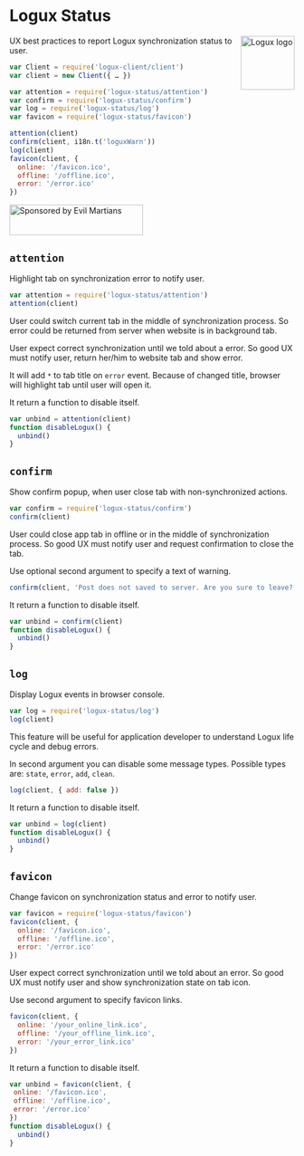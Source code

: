 # Logux Status

<img align="right" width="95" height="95" title="Logux logo"
     src="https://cdn.rawgit.com/logux/logux/master/logo.svg">

UX best practices to report Logux synchronization status to user.

```js
var Client = require('logux-client/client')
var client = new Client({ … })

var attention = require('logux-status/attention')
var confirm = require('logux-status/confirm')
var log = require('logux-status/log')
var favicon = require('logux-status/favicon')

attention(client)
confirm(client, i18n.t('loguxWarn'))
log(client)
favicon(client, {
  online: '/favicon.ico',
  offline: '/offline.ico',
  error: '/error.ico'
})
```

<a href="https://evilmartians.com/?utm_source=logux-status">
  <img src="https://evilmartians.com/badges/sponsored-by-evil-martians.svg"
       alt="Sponsored by Evil Martians" width="236" height="54">
</a>


## `attention`

Highlight tab on synchronization error to notify user.

```js
var attention = require('logux-status/attention')
attention(client)
```

User could switch current tab in the middle of synchronization process.
So error could be returned from server when website is in background tab.

User expect correct synchronization until we told about a error.
So good UX must notify user, return her/him to website tab and show error.

It will add `*` to tab title on `error` event. Because of changed title,
browser will highlight tab until user will open it.

It return a function to disable itself.

```js
var unbind = attention(client)
function disableLogux() {
  unbind()
}
```


## `confirm`

Show confirm popup, when user close tab with non-synchronized actions.

```js
var confirm = require('logux-status/confirm')
confirm(client)
```

User could close app tab in offline or in the middle of synchronization process.
So good UX must notify user and request confirmation to close the tab.

Use optional second argument to specify a text of warning.

```js
confirm(client, 'Post does not saved to server. Are you sure to leave?')
```

It return a function to disable itself.

```js
var unbind = confirm(client)
function disableLogux() {
  unbind()
}
```


## `log`

Display Logux events in browser console.

```js
var log = require('logux-status/log')
log(client)
```

This feature will be useful for application developer to understand
Logux life cycle and debug errors.

In second argument you can disable some message types.
Possible types are: `state`, `error`, `add`, `clean`.

```js
log(client, { add: false })
```

It return a function to disable itself.

```js
var unbind = log(client)
function disableLogux() {
  unbind()
}
```


## `favicon`

Change favicon on synchronization status and error to notify user.

```js
var favicon = require('logux-status/favicon')
favicon(client, {
  online: '/favicon.ico',
  offline: '/offline.ico',
  error: '/error.ico'
})
```

User expect correct synchronization until we told about an error. So good UX must notify user and show synchronization state on tab icon.

Use second argument to specify favicon links.

```js
favicon(client, {
  online: '/your_online_link.ico',
  offline: '/your_offline_link.ico',
  error: '/your_error_link.ico'
})
```

It return a function to disable itself.

```js
var unbind = favicon(client, {
 online: '/favicon.ico',
 offline: '/offline.ico',
 error: '/error.ico'
})
function disableLogux() {
  unbind()
}
```
